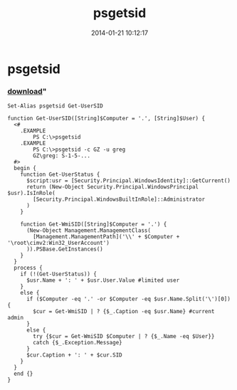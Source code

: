 ﻿---
pid:            4822
parent:         0
children:       
poster:         greg zakharov
title:          psgetsid
date:           2014-01-21 10:12:17
format:         posh
---

# psgetsid

### [download](4822.ps1)"



```posh
Set-Alias psgetsid Get-UserSID

function Get-UserSID([String]$Computer = '.', [String]$User) {
  <#
    .EXAMPLE
        PS C:\>psgetsid
    .EXAMPLE
        PS C:\>psgetsid -c GZ -u greg
        GZ\greg: S-1-5-...
  #>
  begin {
    function Get-UserStatus {
      $script:usr = [Security.Principal.WindowsIdentity]::GetCurrent()
      return (New-Object Security.Principal.WindowsPrincipal $usr).IsInRole(
        [Security.Principal.WindowsBuiltInRole]::Administrator
      )
    }
    
    function Get-WmiSID([String]$Computer = '.') {
      (New-Object Management.ManagementClass(
        [Management.ManagementPath]('\\' + $Computer + '\root\cimv2:Win32_UserAccount')
      )).PSBase.GetInstances()
    }
  }
  process {
    if (!(Get-UserStatus)) {
      $usr.Name + ': ' + $usr.User.Value #limited user
    }
    else {
      if ($Computer -eq '.' -or $Computer -eq $usr.Name.Split('\')[0]) {
        $cur = Get-WmiSID | ? {$_.Caption -eq $usr.Name} #current admin
      }
      else {
        try {$cur = Get-WmiSID $Computer | ? {$_.Name -eq $User}}
        catch {$_.Exception.Message}
      }
      $cur.Caption + ': ' + $cur.SID
    }
  }
  end {}
}
```
